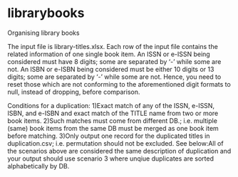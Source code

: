 # librarybooks
Organising library books

The input file is library-titles.xlsx. Each row of the input file contains the related information of one single book item. 
An ISSN or e-ISSN being considered must have 8 digits; some are separated by ‘-’ while some are not. An ISBN or e-ISBN being considered
must be either 10 digits or 13 digits; some are separated by ‘-’ while some are not. Hence, you need to reset those which are not 
conforming to the aforementioned digit formats to null, instead of dropping, before comparison.

Conditions for a duplication:
1)Exact match of any of the ISSN, e-ISSN, ISBN, and e-ISBN and exact match of the TITLE name from two or more book items.
2)Such matches must come from different DB.; i.e. multiple (same) book items from the same DB must be merged as one book item before matching.
3)Only output one record for the duplicated titles in duplication.csv; i.e. permutation should not be excluded. See below:All of the scenarios above are considered the same description of duplication and your output should use scenario 3 where unqiue duplicates are sorted alphabetically by DB.
